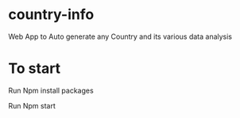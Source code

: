 # country-info

Web App to Auto generate any Country and its various data analysis

# To start
Run Npm install packages

Run Npm start
